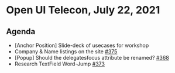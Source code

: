 # Open UI Telecon, July 22, 2021

## Agenda
- [Anchor Position] Slide-deck of usecases for workshop
- Company & Name listings on the site [#375](https://github.com/openui/open-ui/issues/375)
- [Popup] Should the delegatesfocus attribute be renamed? [#368](https://github.com/openui/open-ui/issues/368)
- Research TextField Word-Jump [#373](https://github.com/openui/open-ui/issues/373)
